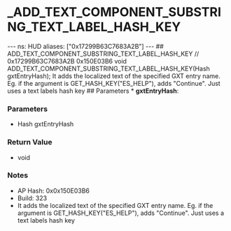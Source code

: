 # _ADD_TEXT_COMPONENT_SUBSTRING_TEXT_LABEL_HASH_KEY

--- ns: HUD aliases: ["0x17299B63C7683A2B"] --- ## ADD_TEXT_COMPONENT_SUBSTRING_TEXT_LABEL_HASH_KEY  // 0x17299B63C7683A2B 0x150E03B6 void ADD_TEXT_COMPONENT_SUBSTRING_TEXT_LABEL_HASH_KEY(Hash gxtEntryHash);  It adds the localized text of the specified GXT entry name. Eg. if the argument is GET_HASH_KEY("ES_HELP"), adds "Continue". Just uses a text labels hash key  ## Parameters * **gxtEntryHash**:

### Parameters
* Hash gxtEntryHash

### Return Value
* void

### Notes
* AP Hash: 0x0x150E03B6
* Build: 323
* It adds the localized text of the specified GXT entry name. Eg. if the argument is GET_HASH_KEY("ES_HELP"), adds "Continue". Just uses a text labels hash key

